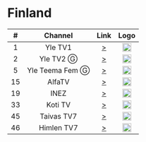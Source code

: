 <h1>Finland</h1>

| #   | Channel     | Link  | Logo |
|:---:|:-----------:|:-----:|:-----:
| 1   | Yle TV1    | [>](https://yletv-lh.akamaihd.net/i/yletv1hls_1@103188/index_4096_av-p.m3u8?sd=6&dw=14400&set-segment-duration=quality&rebase=on) | <img height="20" src="https://i.imgur.com/Hkljcl8.png"/> |
| 2   | Yle TV2  Ⓖ | [>](https://yletv-lh.akamaihd.net/i/yletv2hls_1@103189/index_4096_av-p.m3u8?sd=6&dw=14400&set-segment-duration=quality&rebase=on) | <img height="20" src="https://i.imgur.com/nNElsFg.png"/> |
| 5   | Yle Teema Fem  Ⓖ | [>](https://yletv.akamaized.net/hls/live/622367/yletvteemafemfin/index.m3u8) | <img height="20" src="https://i.imgur.com/iDljufz.png"/> |
| 15   | AlfaTV | [>](https://alfatv.digitacdn.net/live/_definst_/alfatv/amlst:alfatv.amlst/playlist.m3u8?organizationId=4507452&suiteItemId=4515276) | <img height="20" src="https://i.imgur.com/QnJqVAb.png"/> |
| 19   | INEZ | [>](https://inezsecondary.digitacdn.net/live/_definst_/inez/amlst:inezlive.amlst/master.m3u8?organizationId=14520912&suiteItemId=14521292) | <img height="20" src="https://i.imgur.com/2QEWscr.png"/> |
| 33   | Koti TV | [>](https://kotitv.digitacdn.net/amlst:kotitv.amlst/playlist.m3u8?organizationId=83459409&suiteItemId=83459780) | <img height="20" src="https://i.imgur.com/IgK0pJN.png"/> |
| 45   | Taivas TV7 | [>](https://vod.tv7.fi/tv7-fi/_definst_/smil:tv7-fi.smil/playlist.m3u8) | <img height="20" src="https://i.imgur.com/a4iNVXA.png"/> |
| 46   | Himlen TV7 | [>](https://vod.tv7.fi/tv7-se/_definst_/smil:tv7-se.smil/playlist.m3u8) | <img height="20" src="https://i.imgur.com/a4iNVXA.png"/> |
